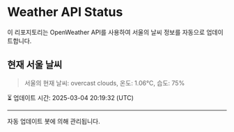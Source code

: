 
# Weather API Status

이 리포지토리는 OpenWeather API를 사용하여 서울의 날씨 정보를 자동으로 업데이트합니다.

## 현재 서울 날씨
> 서울의 현재 날씨: overcast clouds, 온도: 1.06°C, 습도: 75%

⏳ 업데이트 시간: 2025-03-04 20:19:32 (UTC)

---
자동 업데이트 봇에 의해 관리됩니다.
